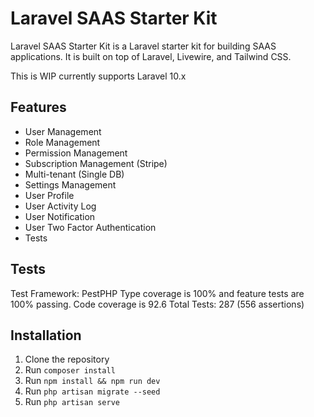 # Laravel SAAS Starter Kit

Laravel SAAS Starter Kit is a Laravel starter kit for building SAAS applications. It is built on top of Laravel, Livewire, and Tailwind CSS.

This is WIP currently supports Laravel 10.x

## Features

- User Management
- Role Management
- Permission Management
- Subscription Management (Stripe)
- Multi-tenant (Single DB)
- Settings Management
- User Profile
- User Activity Log
- User Notification
- User Two Factor Authentication
- Tests

## Tests

Test Framework: PestPHP
Type coverage is 100% and feature tests are 100% passing.
Code coverage is 92.6
Total Tests: 287 (556 assertions)

## Installation

1. Clone the repository
2. Run `composer install`
3. Run `npm install && npm run dev`
4. Run `php artisan migrate --seed`
5. Run `php artisan serve`
